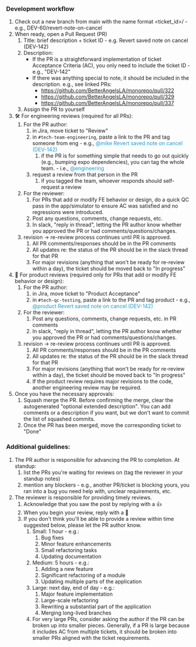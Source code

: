 ### Development workflow

1. Check out a new branch from main with the name format <ticket_id>/<description> - e.g., DEV-60/revert-note-on-cancel
1. When ready, open a Pull Request (PR)
   1. Title: brief description + ticket ID - e.g. Revert saved note on cancel (DEV-142)
   1. Description:
      - If the PR is a straightforward implementation of ticket Acceptance Criteria (AC), you only need to include the ticket ID - e.g., "DEV-142"
      - If there was anything special to note, it should be included in the description. e.g., see linked PRs:
        - https://github.com/BetterAngelsLA/monorepo/pull/322
        - https://github.com/BetterAngelsLA/monorepo/pull/329
        - https://github.com/BetterAngelsLA/monorepo/pull/337
   1. Assign the PR to yourself
1. :hammer_and_wrench: For engineering reviews (required for all PRs):
   1. For the PR author:
      1. in Jira, move ticket to "Review"
      1. in `#tech-team-engineering`, paste a link to the PR and tag someone from eng - e.g., <span style="color:#1c9bd1">@mike Revert saved note on cancel (DEV-142)</span>
         1. if the PR is for something simple that needs to go out quickly (e.g., bumping expo dependencies), you can tag the whole team. - i.e., <span style="color:#1c9bd1">@engineering</span>
      1. request a review from that person in the PR
         1. if you tagged the team, whoever responds should self-request a review
   1. For the reviewer:
      1. For PRs that add or modify FE behavior or design, do a quick QC pass in the app/simulator to ensure AC was satisfied and no regressions were introduced.
      1. Post any questions, comments, change requests, etc.
      1. In slack, "reply in thread", letting the PR author know whether you approved the PR or had comments/questions/changes.
   1. revision -> re-review process continues until PR is approved.
      1. All PR comments/responses should be in the PR comments
      1. All updates re: the status of the PR should be in the slack thread for that PR
      1. For major revisions (anything that won't be ready for re-review within a day), the ticket should be moved back to "In progress"
1. :iphone: For product reviews (required only for PRs that add or modify FE behavior or design):
   1. For the PR author:
      1. in Jira, move ticket to "Product Acceptance"
      1. in `#tech-qc-testing`, paste a link to the PR and tag product - e.g.,
         <span style="color:#1c9bd1">@product Revert saved note on cancel (DEV-142)</span>
   1. For the reviewer:
      1. Post any questions, comments, change requests, etc. in PR comments
      1. In slack, "reply in thread", letting the PR author know whether you approved the PR or had comments/questions/changes.
   1. revision -> re-review process continues until PR is approved.
      1. All PR comments/responses should be in the PR comments
      1. All updates re: the status of the PR should be in the slack thread for that PR
      1. For major revisions (anything that won't be ready for re-review within a day), the ticket should be moved back to "In progress"
      1. If the product review requires major revisions to the code, another engineering review may be required.
1. Once you have the necessary approvals:
   1. Squash merge the PR. Before confirming the merge, clear the autogenerated "optional extended description". You can add comments or a description if you want, but we don't want to commit the list of squashed commits.
   1. Once the PR has been merged, move the corresponding ticket to "Done"

### Additional guidelines:

1. The PR author is responsible for advancing the PR to completion. At standup:
   1. list the PRs you're waiting for reviews on (tag the reviewer in your standup notes)
   1. mention any blockers - e.g., another PR/ticket is blocking yours, you ran into a bug you need help with, unclear requirements, etc.
1. The reviewer is responsible for providing timely reviews.
   1. Acknowledge that you saw the post by replying with a :+1:
   1. When you begin your review, reply with a :eyes:
   1. If you don't think you'll be able to provide a review within time suggested below, please let the PR author know.
      1. Small: 1 hour - e.g.:
         1. Bug fixes
         1. Minor feature enhancements
         1. Small refactoring tasks
         1. Updating documentation
      1. Medium: 5 hours - e.g.:
         1. Adding a new feature
         1. Significant refactoring of a module
         1. Updating multiple parts of the application
      1. Large: next day, end of day - e.g.:
         1. Major feature implementation
         1. Large-scale refactoring
         1. Rewriting a substantial part of the application
         1. Merging long-lived branches
      1. For very large PRs, consider asking the author if the PR can be broken up into smaller pieces. Generally, if a PR is large because it includes AC from multiple tickets, it should be broken into smaller PRs aligned with the ticket requirements.
